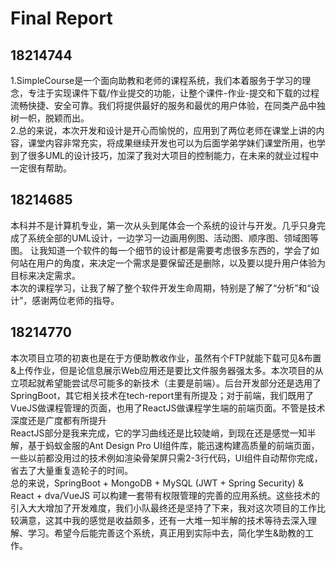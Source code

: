 # Final Report

## 18214744
1.SimpleCourse是一个面向助教和老师的课程系统，我们本着服务于学习的理念，专注于实现课件下载/作业提交的功能，让整个课件-作业-提交和下载的过程流畅快捷、安全可靠。我们将提供最好的服务和最优的用户体验，在同类产品中独树一帜，脱颖而出。<br/>
2.总的来说，本次开发和设计是开心而愉悦的，应用到了两位老师在课堂上讲的内容，课堂内容非常充实，将成果继续开发也可以为后面学弟学妹们课堂所用，也学到了很多UML的设计技巧，加深了我对大项目的控制能力，在未来的就业过程中一定很有帮助。<br/>

## 18214685
本科并不是计算机专业，第一次从头到尾体会一个系统的设计与开发。几乎只身完成了系统全部的UML设计，一边学习一边画用例图、活动图、顺序图、领域图等图。
让我知道一个软件的每一个细节的设计都是需要考虑很多东西的，学会了如何站在用户的角度，来决定一个需求是要保留还是删除，以及要以提升用户体验为目标来决定需求。<br/>
本次的课程学习，让我了解了整个软件开发生命周期，特别是了解了“分析”和“设计”，感谢两位老师的指导。

## 18214770
本次项目立项的初衷也是在于方便助教收作业，虽然有个FTP就能下载可见&布置&上传作业，但是论信息展示Web应用还是要比文件服务器强太多。本次项目的从立项起就希望能尝试尽可能多的新技术（主要是前端）。后台开发部分还是选用了SpringBoot，其它相关技术在tech-report里有所提及；对于前端，我们既用了VueJS做课程管理的页面，也用了ReactJS做课程学生端的前端页面。不管是技术深度还是广度都有所提升<br/>
ReactJS部分是我来完成，它的学习曲线还是比较陡峭，到现在还是感觉一知半解，基于蚂蚁金服的Ant Design Pro UI组件库，能迅速构建高质量的前端页面，一些以前都没用过的技术例如渲染骨架屏只需2-3行代码，UI组件自动帮你完成，省去了大量重复造轮子的时间。<br/>
总的来说，SpringBoot + MongoDB + MySQL (JWT + Spring Security) & React + dva/VueJS 可以构建一套带有权限管理的完善的应用系统。这些技术的引入大大增加了开发难度，我们小队最终还是坚持了下来，我对这次项目的工作比较满意，这其中我的感觉是收益颇多，还有一大堆一知半解的技术等待去深入理解、学习。希望今后能完善这个系统，真正用到实际中去，简化学生&助教的工作。

